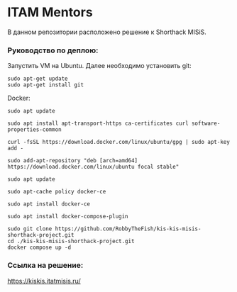 # ITAM Mentors
 В данном репозитории расположено решение к Shorthack MISiS. 
### Руководство по деплою:

Запустить VM на Ubuntu.
Далее необходимо установить git:
```
sudo apt-get update
sudo apt-get install git
```
Docker:
```
sudo apt update

sudo apt install apt-transport-https ca-certificates curl software-properties-common

curl -fsSL https://download.docker.com/linux/ubuntu/gpg | sudo apt-key add -

sudo add-apt-repository "deb [arch=amd64] https://download.docker.com/linux/ubuntu focal stable"

sudo apt update

sudo apt-cache policy docker-ce

sudo apt install docker-ce 

sudo apt install docker-compose-plugin
```

```
sudo git clone https://github.com/RobbyTheFish/kis-kis-misis-shorthack-project.git
cd ./kis-kis-misis-shorthack-project.git
docker compose up -d
```

### Ссылка на решение:
https://kiskis.itatmisis.ru/




